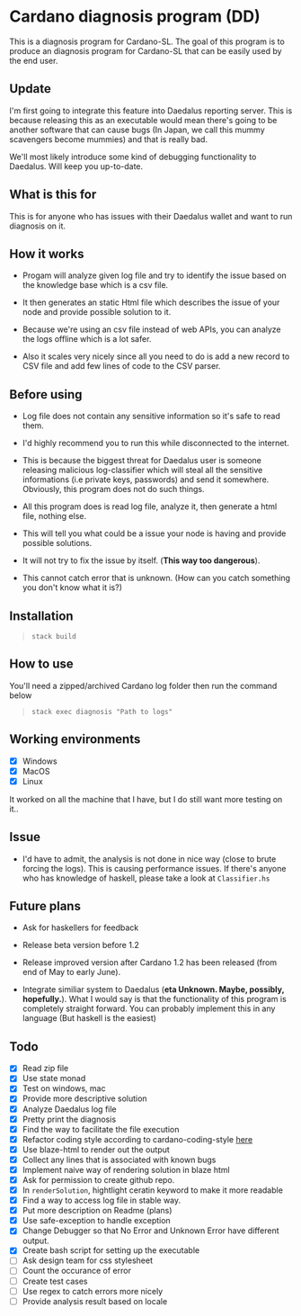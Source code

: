 # Cardano diagnosis program (DD)

This is a diagnosis program for Cardano-SL. The goal of this program is to produce an diagnosis program for Cardano-SL that can be easily used by the end user.

## Update

I'm first going to integrate this feature into Daedalus reporting server. 
This is because releasing this as an executable would mean there's going to be another software that can cause bugs (In Japan, we call this mummy scavengers become mummies) and that is really bad.

We'll most likely introduce some kind of debugging functionality to Daedalus. Will keep you up-to-date.
## What is this for

This is for anyone who has issues with their Daedalus wallet and want to run diagnosis on it.

## How it works

- Progam will analyze given log file and try to identify the issue based on the knowledge base which is a csv file.

- It then generates an static Html file which describes the issue of your node and provide possible solution to it.

- Because we're using an csv file instead of web APIs, you can analyze the logs offline which is a lot safer.

- Also it scales very nicely since all you need to do is add a new record to CSV file and add few lines of code to the CSV parser.

## Before using

- Log file does not contain any sensitive information so it's safe to read them.

- I'd highly recommend you to run this while disconnected to the internet.

- This is because the biggest threat for Daedalus user is someone releasing malicious log-classifier which will steal all the sensitive informations (i.e private keys, passwords) and send it somewhere. Obviously, this program does not do such things.

- All this program does is read log file, analyze it, then generate a html file, nothing else.

- This will tell you what could be a issue your node is having and provide possible solutions.

- It will not try to fix the issue by itself. (**This way too dangerous**).

- This cannot catch error that is unknown. (How can you catch something you don't know what it is?)

## Installation

> `stack build`

## How to use

You'll need a zipped/archived Cardano log folder then run the command below
> `stack exec diagnosis "Path to logs"`

## Working environments

- [x] Windows
- [x] MacOS
- [x] Linux

It worked on all the machine that I have, but I do still want more testing on it..

## Issue

- I'd have to admit, the analysis is not done in nice way (close to brute forcing the logs). This is causing performance issues. If there's anyone who has knowledge of haskell, please take a look at `Classifier.hs`

## Future plans

- Ask for haskellers for feedback

- Release beta version before 1.2

- Release improved version after Cardano 1.2 has been released (from end of May to early June).

- Integrate similiar system to Daedalus (**eta Unknown. Maybe, possibly, hopefully.**). What I would say is that the functionality of this program is completely straight forward. You can probably implement this in any language (But haskell is the easiest)

## Todo

- [x] Read zip file
- [x] Use state monad
- [x] Test on windows, mac
- [x] Provide more descriptive solution
- [x] Analyze Daedalus log file
- [x] Pretty print the diagnosis
- [x] Find the way to facilitate the file execution
- [x] Refactor coding style according to cardano-coding-style [here](https://github.com/input-output-hk/cardano-sl-style-guides/blob/master/haskell-style-guide.md)
- [x] Use blaze-html to render out the output
- [x] Collect any lines that is associated with known bugs
- [x] Implement naive way of rendering solution in blaze html
- [x] Ask for permission to create github repo.
- [x] In `renderSolution`, hightlight ceratin keyword to make it more readable
- [x] Find a way to access log file in stable way.
- [x] Put more description on Readme (plans)
- [x] Use safe-exception to handle exception
- [x] Change Debugger so that No Error and Unknown Error have different output.
- [x] Create bash script for setting up the executable
- [ ] Ask design team for css stylesheet
- [ ] Count the occurance of error
- [ ] Create test cases
- [ ] Use regex to catch errors more nicely
- [ ] Provide analysis result based on locale